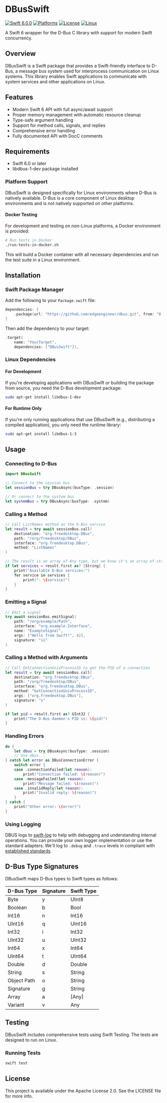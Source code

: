 # DBusSwift


[![Swift 6.0.0](https://img.shields.io/badge/Swift-6.0.0-orange.svg)](https://swift.org)
[![Platforms](https://img.shields.io/badge/Platforms-Linux-green.svg)](https://swift.org)
[![License](https://img.shields.io/badge/License-Apache%202.0-blue.svg)](https://www.apache.org/licenses/LICENSE-2.0)
[![Linux](https://img.shields.io/github/actions/workflow/status/apache-edge/dbus/swift.yml?branch=main&label=Linux)](https://github.com/apache-edge/dbus/actions/workflows/swift.yml)

A Swift 6 wrapper for the D-Bus C library with support for modern Swift concurrency.

## Overview

DBusSwift is a Swift package that provides a Swift-friendly interface to D-Bus, a message bus system used for interprocess communication on Linux systems. This library enables Swift applications to communicate with system services and other applications on Linux.

## Features

- Modern Swift 6 API with full async/await support
- Proper memory management with automatic resource cleanup
- Type-safe argument handling
- Support for method calls, signals, and replies
- Comprehensive error handling
- Fully documented API with DocC comments

## Requirements

- Swift 6.0 or later
- libdbus-1-dev package installed

### Platform Support

DBusSwift is designed specifically for Linux environments where D-Bus is natively available. D-Bus is a core component of Linux desktop environments and is not natively supported on other platforms.

#### Docker Testing

For development and testing on non-Linux platforms, a Docker environment is provided:

```bash
# Run tests in Docker
./run-tests-in-docker.sh
```

This will build a Docker container with all necessary dependencies and run the test suite in a Linux environment.

## Installation

### Swift Package Manager

Add the following to your `Package.swift` file:

```swift
dependencies: [
    .package(url: "https://github.com/edgeengineer/dbus.git", from: "0.0.1")
]
```

Then add the dependency to your target:

```swift
.target(
    name: "YourTarget",
    dependencies: ["DBusSwift"]),
```

### Linux Dependencies

#### For Development
If you're developing applications with DBusSwift or building the package from source, you need the D-Bus development package:

```bash
sudo apt-get install libdbus-1-dev
```

#### For Runtime Only
If you're only running applications that use DBusSwift (e.g., distributing a compiled application), you only need the runtime library:

```bash
sudo apt-get install libdbus-1-3
```

## Usage

### Connecting to D-Bus

```swift
import DBusSwift

// Connect to the session bus
let sessionBus = try DBusAsync(busType: .session)

// Or connect to the system bus
let systemBus = try DBusAsync(busType: .system)
```

### Calling a Method

```swift
// Call ListNames method on the D-Bus service
let result = try await sessionBus.call(
    destination: "org.freedesktop.DBus",
    path: "/org/freedesktop/DBus",
    interface: "org.freedesktop.DBus",
    method: "ListNames"
)

// The result is an array of Any type, but we know it's an array of strings
if let services = result.first as? [String] {
    print("Available D-Bus services:")
    for service in services {
        print("- \(service)")
    }
}
```

### Emitting a Signal

```swift
// Emit a signal
try await sessionBus.emitSignal(
    path: "/org/example/Path",
    interface: "org.example.Interface",
    name: "ExampleSignal",
    args: ["Hello from Swift!", 42],
    signature: "si"
)
```

### Calling a Method with Arguments

```swift
// Call GetConnectionUnixProcessID to get the PID of a connection
let result = try await sessionBus.call(
    destination: "org.freedesktop.DBus",
    path: "/org/freedesktop/DBus",
    interface: "org.freedesktop.DBus",
    method: "GetConnectionUnixProcessID",
    args: ["org.freedesktop.DBus"],
    signature: "s"
)

if let pid = result.first as? UInt32 {
    print("The D-Bus daemon's PID is: \(pid)")
}
```

### Handling Errors

```swift
do {
    let dbus = try DBusAsync(busType: .session)
    // Use dbus...
} catch let error as DBusConnectionError {
    switch error {
    case .connectionFailed(let reason):
        print("Connection failed: \(reason)")
    case .messageFailed(let reason):
        print("Message failed: \(reason)")
    case .invalidReply(let reason):
        print("Invalid reply: \(reason)")
    }
} catch {
    print("Other error: \(error)")
}
```

### Using Logging

DBUS logs to [swift-log](https://github.com/swiftlang/swift-log) to help with debugging and understanding internal operations. You can provide your own logger implementation or use the standard adapters. We'll log to `.debug` and `.trace` levels in compliant with [established standards](https://www.swift.org/documentation/server/guides/libraries/log-levels.html).

## D-Bus Type Signatures

DBusSwift maps D-Bus types to Swift types as follows:

| D-Bus Type | Signature | Swift Type |
|------------|-----------|------------|
| Byte       | y         | UInt8      |
| Boolean    | b         | Bool       |
| Int16      | n         | Int16      |
| UInt16     | q         | UInt16     |
| Int32      | i         | Int32      |
| UInt32     | u         | UInt32     |
| Int64      | x         | Int64      |
| UInt64     | t         | UInt64     |
| Double     | d         | Double     |
| String     | s         | String     |
| Object Path| o         | String     |
| Signature  | g         | String     |
| Array      | a         | [Any]      |
| Variant    | v         | Any        |

## Testing

DBusSwift includes comprehensive tests using Swift Testing. The tests are designed to run on Linux.

### Running Tests

```bash
swift test
```

## License

This project is available under the Apache License 2.0. See the LICENSE file for more info.